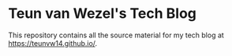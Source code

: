 # Teun van Wezel's  Tech Blog

This repository contains all the source material for my tech blog at https://teunvw14.github.io/. 
